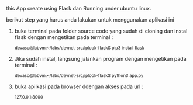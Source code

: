 this App create using Flask dan Running under ubuntu linux.

berikut step yang harus anda lakukan untuk menggunakan aplikasi ini

1) buka terminal pada folder source code yang sudah di cloning dan instal flask dengan mengetikan pada terminal :

     <sub>devasc@labvm:~/labs/devnet-src/iplook-flask$ pip3 install flask</sub>

2) Jika sudah instal, langsung jalankan program dengan mengetikan pada terminal :

      <sub>devasc@labvm:~/labs/devnet-src/iplook-flask$ python3 app.py</sub>

3) buka apilkasi pada browser ddengan akses pada url :

      <sub>127.0.0.1:8000</sub>


